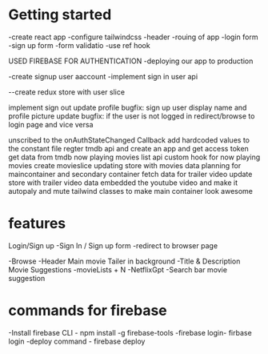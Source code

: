 # Getting started

-create react app
-configure tailwindcss
-header
-rouing of app
-login form
-sign up form
-form validatio
-use ref hook

USED FIREBASE FOR AUTHENTICATION
-deploying our app to production

-create signup user aaccount
-implement sign in user api

--create redux store with user slice

implement sign out
update profile
bugfix: sign up user display name and profile picture update
bugfix: if the user is not logged in  redirect/browse to login page and vice versa

unscribed to the onAuthStateChanged Callback
add hardcoded values to the constant file
regter tmdb api and  create an app and get access token
get data from tmdb now playing movies list api
custom hook for now playing movies
create movieslice
updating store with  movies data
planning for maincontainer and secondary container
fetch data for trailer video
update store with trailer video data
embedded the youtube video and make it autopaly and mute
tailwind classes to make main container look awesome




# features
Login/Sign up
   -Sign In / Sign up form
   -redirect to browser page

-Browse
     -Header
     Main movie
            Tailer in background
            -Title & Description
            Movie Suggestions
             -movieLists + N
-NetflixGpt
-Search bar
movie suggestion

# commands for firebase

-Install firebase CLI - npm install -g firebase-tools
-firebase login- firbase login
-deploy command - firebase deploy